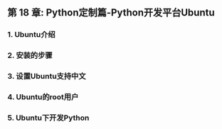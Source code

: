 ## 第 18 章: Python定制篇-Python开发平台Ubuntu

### 1. Ubuntu介绍

### 2. 安装的步骤

### 3. 设置Ubuntu支持中文

### 4. Ubuntu的root用户

### 5. Ubuntu下开发Python